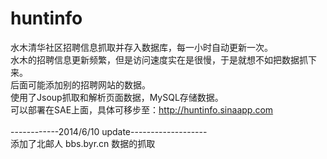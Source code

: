 huntinfo
========

水木清华社区招聘信息抓取并存入数据库，每一小时自动更新一次。<br/>
水木的招聘信息更新频繁，但是访问速度实在是很慢，于是就想不如把数据抓下来。<br/>
后面可能添加别的招聘网站的数据。<br/>
使用了Jsoup抓取和解析页面数据，MySQL存储数据。<br/>
可以部署在SAE上面，具体可移步至：http://huntinfo.sinaapp.com<br/>
<br/>
------------2014/6/10 update-------------------<br/>
添加了北邮人 bbs.byr.cn 数据的抓取
